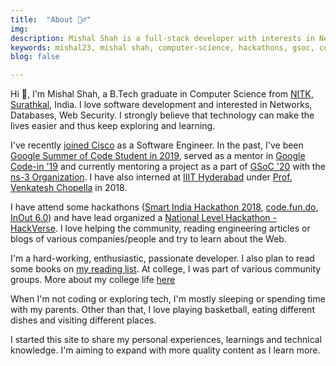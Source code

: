 ```yaml
---
title:  "About 🙋‍♂️"
img: 
description: Mishal Shah is a full-stack developer with interests in Networks, Databases, Web Security. He graduated with B. Tech in Computer Science from NITK Surathkal.
keywords: mishal23, mishal shah, computer-science, hackathons, gsoc, communities, gci, nitk, developer, freelancing, backend. talks
blog: false

---
```


Hi 👋, I'm Mishal Shah, a B.Tech graduate in Computer Science from [NITK, Surathkal](https://nitk.ac.in), India. I love software development and interested in Networks, Databases, Web Security. I strongly believe that technology can make the lives easier and thus keep exploring and learning.

I've recently [joined Cisco](/joining-cisco) as a Software Engineer. In the past, I've been [Google Summer of Code Student in 2019](https://summerofcode.withgoogle.com/archive/2019/projects/4544832284917760/), served as a mentor in [Google Code-in '19](https://codein.withgoogle.com/) and currently mentoring a project as a part of [GSoC '20](https://summerofcode.withgoogle.com/projects/#6502257928962048) with the [ns-3 Organization](https://nsnam.org/). I have also interned at [IIIT Hyderabad](https://www.iiit.ac.in/) under [Prof. Venkatesh Chopella](https://faculty.iiit.ac.in/~venkatesh.choppella/) in 2018.

I have attend some hackathons ([Smart India Hackathon 2018](https://sih.gov.in/), [code.fun.do](https://www.codefundo.io/), [InOut 6.0](https://hackinout.co/)) and have lead organized a [National Level Hackathon - HackVerse](https://hackverse.nitk.ac.in/). I love helping the community, reading engineering articles or blogs of various companies/people and try to learn about the Web.

I'm a hard-working, enthusiastic, passionate developer. I also plan to read some books on [my reading list](/my-reading-list). At college, I was part of various community groups. More about my college life [here](/college-life/)

When I'm not coding or exploring tech, I'm mostly sleeping or spending time with my parents. Other than that, I love playing basketball, eating different dishes and visiting different places.

I started this site to share my personal experiences, learnings and technical knowledge. I'm aiming to expand with more quality content as I learn more.
